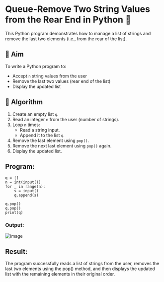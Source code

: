 # Queue-Remove Two String Values from the Rear End in Python 🧵

This Python program demonstrates how to manage a list of strings and remove the last two elements (i.e., from the rear of the list).

## 🎯 Aim

To write a Python program to:
- Accept `n` string values from the user
- Remove the last two values (rear end of the list)
- Display the updated list

## 🧠 Algorithm

1. Create an empty list `q`.
2. Read an integer `n` from the user (number of strings).
3. Loop `n` times:
   - Read a string input.
   - Append it to the list `q`.
4. Remove the last element using `pop()`.
5. Remove the next last element using `pop()` again.
6. Display the updated list.

##  Program:
```
q = []
n = int(input())
for _ in range(n):
    s = input()
    q.append(s)

q.pop()
q.pop()
print(q)
```

### Output:
![image](https://github.com/user-attachments/assets/b26f8061-236f-403e-8ae6-088ccc9df1ba)


## Result:
The program successfully reads a list of strings from the user, removes the last two elements using the pop() method, and then displays the updated list with the remaining elements in their original order.

